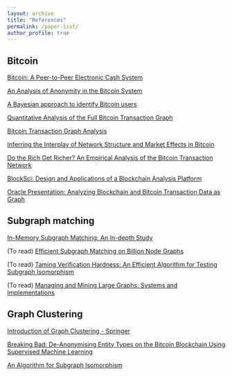 ```yaml
---
layout: archive
title: "References"
permalink: /paper-list/
author_profile: true
---
```


## Bitcoin
[Bitcoin: A Peer-to-Peer Electronic Cash System](https://bitcoin.org/bitcoin.pdf)

[An Analysis of Anonymity in the Bitcoin System](https://arxiv.org/abs/1107.4524)

[A Bayesian approach to identify Bitcoin users](https://journals.plos.org/plosone/article?id=10.1371/journal.pone.0207000)

[Quantitative Analysis of the Full Bitcoin Transaction Graph](https://eprint.iacr.org/2012/584.pdf)

[Bitcoin Transaction Graph Analysis](https://people.csail.mit.edu/spillai/data/papers/bitcoin-transaction-graph-analysis.pdf)

[Inferring the Interplay of Network Structure and Market Effects in Bitcoin](https://arxiv.org/abs/1412.4042)

[Do the Rich Get Richer? An Empirical Analysis of the Bitcoin Transaction Network](https://journals.plos.org/plosone/article?id=10.1371/journal.pone.0086197)

[BlockSci: Design and Applications of a Blockchain Analysis Platform](https://arxiv.org/abs/1709.02489)

[Oracle Presentation: Analyzing Blockchain and Bitcoin Transaction Data as Graph](https://www.youtube.com/watch?v=w8OEVobyhFE)


## Subgraph matching

[In-Memory Subgraph Matching: An In-depth Study](https://dl.acm.org/doi/10.1145/3318464.3380581)

(To read) [Efficient Subgraph Matching on Billion Node Graphs](https://arxiv.org/abs/1205.6691)

(To read) [Taming Verification Hardness: An Efficient Algorithm for Testing Subgraph Isomorphism](https://dl.acm.org/doi/10.14778/1453856.1453899)

(To read) [Managing and Mining Large Graphs: Systems and Implementations]()

## Graph Clustering

[Introduction of Graph Clustering - Springer](https://link.springer.com/referenceworkentry/10.1007%2F978-0-387-30164-8_348#:~:text=Definition,edge%20weights%20or%20edge%20distances.)

[Breaking Bad: De-Anonymising Entity Types on the Bitcoin Blockchain Using Supervised Machine Learning](https://core.ac.uk/download/pdf/143481278.pdf)

[An Algorithm for Subgraph Isomorphism](https://dl.acm.org/doi/10.1145/321921.321925)
